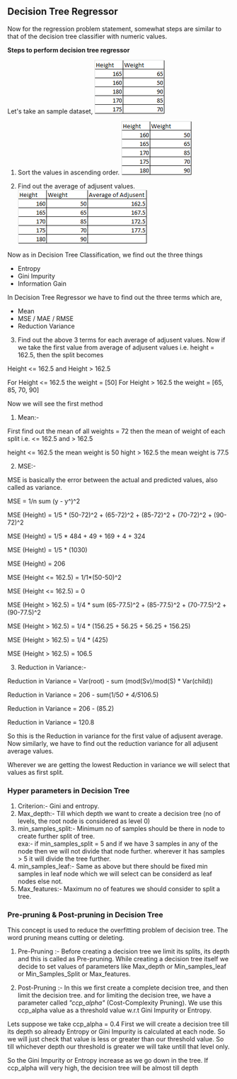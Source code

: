 ## Decision Tree Regressor

Now for the regression problem statement, somewhat steps are similar to that of the decision tree classifier with numeric values.

**Steps to perform decision tree regressor**

Let's take an sample dataset,
![Alt text](image-10.png)

1) Sort the values in ascending order.
![Alt text](image-11.png)

2) Find out the average of adjusent values.
![Alt text](image-12.png)

Now as in Decision Tree Classification, we find out the three things
- Entropy
- Gini Impurity
- Information Gain

In Decision Tree Regressor we have to find out the three terms which are,
- Mean
- MSE / MAE / RMSE
- Reduction Variance 

3) Find out the above 3 terms for each average of adjusent values.
Now if we take the first value from average of adjusent values i.e. height = 162.5,
then the split becomes 

Height <= 162.5 and Height > 162.5

For Height <= 162.5 the weight = [50]
For Height > 162.5 the weight = [65, 85, 70, 90]

Now we will see the first method 
1) Mean:-

First find out the mean of all weights = 72
then the mean of weight of each split i.e. <= 162.5 and > 162.5

height <= 162.5 the mean weight is 50
hight > 162.5 the mean weight is 77.5

2) MSE:-

MSE is basically the error between the actual and predicted values, also called as variance.

MSE = 1/n sum (y - y^)^2

MSE (Height) = 1/5 * (50-72)^2 + (65-72)^2 + (85-72)^2 + (70-72)^2 + (90-72)^2

MSE (Height) = 1/5 * 484 + 49 + 169 + 4 + 324

MSE (Height) = 1/5 * (1030)

MSE (Height) = 206

MSE (Height <= 162.5) = 1/1*(50-50)^2

MSE (Height <= 162.5) = 0

MSE (Height > 162.5) = 1/4 * sum (65-77.5)^2 + (85-77.5)^2 + (70-77.5)^2 + (90-77.5)^2

MSE (Height > 162.5) = 1/4 * (156.25 + 56.25 + 56.25 + 156.25)

MSE (Height > 162.5) = 1/4 * (425)

MSE (Height > 162.5) = 106.5

3) Reduction in Variance:- 

Reduction in Variance = Var(root) - sum (mod(Sv)/mod(S) * Var(child))

Reduction in Variance = 206 - sum(1/5*0 + 4/5*106.5)

Reduction in Variance = 206 - (85.2)

Reduction in Variance = 120.8

So this is the Reduction in variance for the first value of adjusent average.
Now similarly, we have to find out the reduction variance for all adjusent average values.

Wherever we are getting the lowest Reduction in variance we will select that values as first split.



### **Hyper parameters in Decision Tree**

1) Criterion:- Gini and entropy.
2) Max_depth:- Till which depth we want to create a decision tree (no of levels, the root node is considered as level 0)
3) min_samples_split:- Minimum no of samples should be there in node to create further split of tree.   
exa:- if min_samples_split = 5 and if we have 3 samples in any of the node then we will not divide that node further. wherever it has samples > 5 it will divide the tree further.  
4) min_samples_leaf:- Same as above but there should be fixed min samples in leaf node which we will select can be considerd as leaf nodes else not.    
5) Max_features:- Maximum no of features we should consider to split a tree.



### **Pre-pruning & Post-pruning in Decision Tree**
This concept is used to reduce the overfitting problem of decision tree.
The word pruning means cutting or deleting.

1) Pre-Pruning :- Before creating a decision tree we limit its splits, its depth and this is called as Pre-pruning. While creating a decision tree itself we decide to set values of parameters like Max_depth or Min_samples_leaf or Min_Samples_Split or Max_features.

2) Post-Pruning :- In this we first create a complete decision tree, and then limit the decision tree.
and for limiting the decision tree, we have a parameter called *"ccp_alpha"* (Cost-Complexity Pruning).
We use this ccp_alpha value as a threshold value w.r.t Gini Impurity or Entropy.

Lets suppose we take ccp_alpha = 0.4
First we will create a decision tree till its depth so already Entropy or Gini Impurity is calculated at each node. So we will just check that value is less or greater than our threshold value. So till whichever depth our threshold is greater we will take untill that level only.

So the Gini Impurity or Entropy increase as we go down in the tree.
If ccp_alpha will very high, the decision tree will be almost till depth

